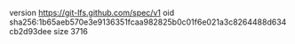 version https://git-lfs.github.com/spec/v1
oid sha256:1b65aeb570e3e9136351fcaa982825b0c01f6e021a3c8264488d634cb2d93dee
size 3716
